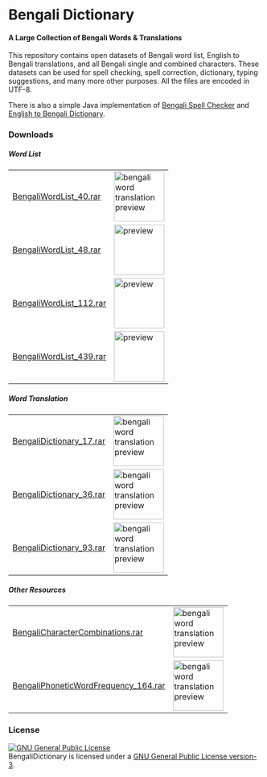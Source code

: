 # Bengali Dictionary
#### A Large Collection of Bengali Words & Translations

This repository contains open datasets of Bengali word list, English to Bengali translations, and all Bengali single and combined characters. These datasets can be used for spell checking, spell correction, dictionary, typing suggestions, and many more other purposes. All the files are encoded in UTF-8.

There is also a simple Java implementation of [Bengali Spell Checker](https://github.com/MinhasKamal/BengaliDictionary/blob/master/src/SpellChecker.java) and [English to Bengali Dictionary](https://github.com/MinhasKamal/BengaliDictionary/blob/master/src/Dictionary.java).
 
### Downloads
##### Word List

<table>
<tr>
<td><a href="https://github.com/MinhasKamal/BengaliDictionary/raw/download/BengaliWordList_40.rar">BengaliWordList_40.rar</a></td>
<td><img src="https://user-images.githubusercontent.com/5456665/33063156-d9310fd0-cecb-11e7-9c8e-ae8af8f1890a.PNG" height="100" width=auto title="bengali word translation preview" /></td>
</tr>
<tr>
<td><a href="https://github.com/MinhasKamal/BengaliDictionary/raw/download/BengaliWordList_48.rar">BengaliWordList_48.rar</a></td>
<td><img src="https://user-images.githubusercontent.com/5456665/33063466-c6c78b52-cecc-11e7-857b-e761b154370d.PNG" height="100" width=auto title="preview" /></td>
</tr>
<tr>
<td><a href="https://github.com/MinhasKamal/BengaliDictionary/raw/download/BengaliWordList_112.rar">BengaliWordList_112.rar</a></td>
<td><img src="https://user-images.githubusercontent.com/5456665/33063468-c72e0e9a-cecc-11e7-8d13-4dda7d743aff.PNG" height="100" width=auto title="preview" /></td>
</tr>
<tr>
<td><a href="https://github.com/MinhasKamal/BengaliDictionary/raw/download/BengaliWordList_439.rar">BengaliWordList_439.rar</a></td>
<td><img src="https://user-images.githubusercontent.com/5456665/33063465-c58b7348-cecc-11e7-893d-55c8b86cdd71.PNG" height="100" width=auto title="preview" /></td>
</tr>
</table>

##### Word Translation

<table>
<tr>
<td><a href="https://github.com/MinhasKamal/BengaliDictionary/raw/download/BengaliDictionary_17.rar">BengaliDictionary_17.rar</a></td>
<td><img src="https://user-images.githubusercontent.com/5456665/33063001-47e5a054-cecb-11e7-83f9-d80cce19e47c.PNG" height="100" width=auto title="bengali word translation preview" /></td>
</tr>
<tr>
<td><a href="https://github.com/MinhasKamal/BengaliDictionary/raw/download/BengaliDictionary_36.rar">BengaliDictionary_36.rar</a></td>
<td><img src="https://user-images.githubusercontent.com/5456665/33063005-493e5310-cecb-11e7-9b9c-98493751eb3c.PNG" height="100" width=auto title="bengali word translation preview" /></td>
</tr>
<tr>
<td><a href="https://github.com/MinhasKamal/BengaliDictionary/raw/download/BengaliDictionary_93.rar">BengaliDictionary_93.rar</a></td>
<td><img src="https://user-images.githubusercontent.com/5456665/33063004-48ded7b4-cecb-11e7-9490-53a4dbb5387d.PNG" height="100" width=auto title="bengali word translation preview" /></td>
</tr>
</table>

##### Other Resources
<table>
<tr>
<td><a href="https://github.com/MinhasKamal/BengaliDictionary/raw/download/BengaliCharacterCombinations.rar">BengaliCharacterCombinations.rar</a></td>
<td><img src="https://user-images.githubusercontent.com/5456665/33063000-472d62b4-cecb-11e7-94c9-d417e5fb298e.PNG" height="100" width=auto title="bengali word translation preview" /></td>
</tr>
<tr>
<td><a href="https://github.com/MinhasKamal/BengaliDictionary/raw/download/BengaliPhoneticWordFrequency_164.rar">BengaliPhoneticWordFrequency_164.rar</a></td>
<td><img src="https://user-images.githubusercontent.com/5456665/33063157-d98c29ec-cecb-11e7-9923-155939fb3c82.PNG" height="100" width=auto title="bengali word translation preview" /></td>
</tr>
</table>

### License
<a rel="license" href="http://www.gnu.org/licenses/gpl.html"><img alt="GNU General Public License" style="border-width:0" src="http://www.gnu.org/graphics/gplv3-88x31.png" /></a><br/>BengaliDictionary is licensed under a <a rel="license" href="http://www.gnu.org/licenses/gpl.html">GNU General Public License version-3</a>.
